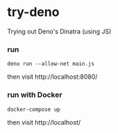 # try-deno

Trying out Deno's Dinatra (using JS)

### run

    deno run --allow-net main.js

then visit http://localhost:8080/


### run with Docker

    docker-compose up

then visit http://localhost/
